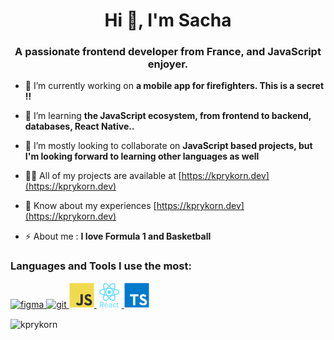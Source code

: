 <h1 align="center">Hi 👋, I'm Sacha</h1>
<h3 align="center">A passionate frontend developer from France, and JavaScript enjoyer.</h3>


- 🔭 I’m currently working on **a mobile app for firefighters. This is a secret !!**

- 🌱 I’m  learning **the JavaScript ecosystem, from frontend to backend, databases, React Native..**

- 👯 I’m mostly looking to collaborate on **JavaScript based projects, but I'm looking forward to learning other languages as well**

- 👨‍💻 All of my projects are available at [https://kprykorn.dev](https://kprykorn.dev)

- 📄 Know about my experiences [https://kprykorn.dev](https://kprykorn.dev)

- ⚡ About me : **I love Formula 1 and Basketball**


<h3 align="left">Languages and Tools I use the most:</h3>
<p align="left"> <a href="https://www.figma.com/" target="_blank" rel="noreferrer"> <img src="https://www.vectorlogo.zone/logos/figma/figma-icon.svg" alt="figma" width="40" height="40"/> </a> <a href="https://git-scm.com/" target="_blank" rel="noreferrer"> <img src="https://www.vectorlogo.zone/logos/git-scm/git-scm-icon.svg" alt="git" width="40" height="40"/> </a> <a href="https://developer.mozilla.org/en-US/docs/Web/JavaScript" target="_blank" rel="noreferrer"> <img src="https://raw.githubusercontent.com/devicons/devicon/master/icons/javascript/javascript-original.svg" alt="javascript" width="40" height="40"/> </a> <a href="https://nextjs.org/" target="_blank" rel="noreferrer"> </a> <a href="https://reactjs.org/" target="_blank" rel="noreferrer"> <img src="https://raw.githubusercontent.com/devicons/devicon/master/icons/react/react-original-wordmark.svg" alt="react" width="40" height="40"/> </a> <a href="https://www.typescriptlang.org/" target="_blank" rel="noreferrer"> <img src="https://raw.githubusercontent.com/devicons/devicon/master/icons/typescript/typescript-original.svg" alt="typescript" width="40" height="40"/> </a> </p>

<p><img align="center" src="https://github-readme-stats.vercel.app/api/top-langs?username=kprykorn&show_icons=true&theme=tokyonight&locale=en&layout=compact" alt="kprykorn" /></p>
